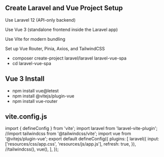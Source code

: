 ## Create Laravel and Vue Project Setup

Use Laravel 12 (API-only backend)

Use Vue 3 (standalone frontend inside the Laravel app)

Use Vite for modern bundling

Set up Vue Router, Pinia, Axios, and TailwindCSS

-   composer create-project laravel/laravel laravel-vue-spa
-   cd laravel-vue-spa

## Vue 3 Install

-   npm install vue@letest
-   npm install @vitejs/plugin-vue
-   npm install vue-router

## vite.config.js

import { defineConfig } from 'vite';
import laravel from 'laravel-vite-plugin';
//import tailwindcss from '@tailwindcss/vite';
import vue from '@vitejs/plugin-vue';
export default defineConfig({
plugins: [
laravel({
input: ['resources/css/app.css', 'resources/js/app.js'],
refresh: true,
}),
//tailwindcss(),
vue(),
],
});
